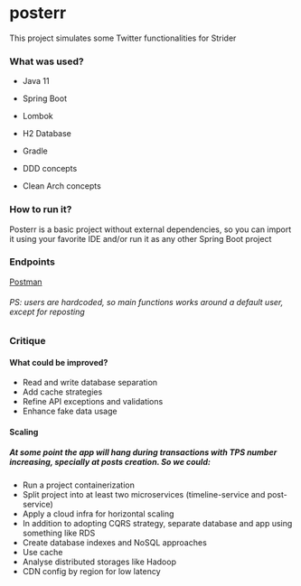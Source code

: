 # posterr

This project simulates some Twitter functionalities for Strider

### What was used?

* Java 11
* Spring Boot
* Lombok
* H2 Database
* Gradle


* DDD concepts
* Clean Arch concepts

### How to run it?

Posterr is a basic project without external dependencies, 
so you can import it using your favorite IDE and/or run it as any other Spring Boot project

### Endpoints

[Postman](Posterr.postman_collection.json)

###### PS: users are hardcoded, so main functions works around a default user, except for reposting

### Critique

#### What could be improved?

* Read and write database separation
* Add cache strategies
* Refine API exceptions and validations
* Enhance fake data usage

#### Scaling
##### At some point the app will hang during transactions with TPS number increasing, specially at posts creation. So we could:
* Run a project containerization
* Split project into at least two microservices (timeline-service and post-service) 
* Apply a cloud infra for horizontal scaling
* In addition to adopting CQRS strategy, separate database and app using something like RDS
* Create database indexes and NoSQL approaches
* Use cache
* Analyse distributed storages like Hadoop
* CDN config by region for low latency
